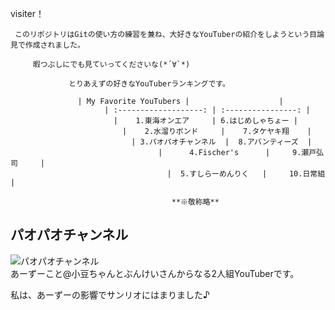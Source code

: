

 visiter！
   
     このリポジトリはGitの使い方の練習を兼ね、大好きなYouTuberの紹介をしようという目論見で作成されました。
         
	     暇つぶしにでも見ていってくださいな(*´∀`*)
	           
		         とりあえずの好きなYouTuberランキングです。

			       | My Favorite YouTubers |                    |
			             | :-------------------: | :----------------: |
				           |    1.東海オンエア     | 6.はじめしゃちょー |
					         |    2.水溜りボンド     |    7.タケヤキ翔    |
						       | 3.パオパオチャンネル  |  8.アバンティーズ  |
						             |      4.Fischer's      |     9.瀬戸弘司     |
							           |  5.すしらーめんりく   |     10.日常組      |
								           
									   	**※敬称略**


## パオパオチャンネル  
![パオパオチャンネル]()  
あーずーこと@小豆ちゃんとぶんけいさんからなる2人組YouTuberです。
  
私は、あーずーの影響でサンリオにはまりました♪

